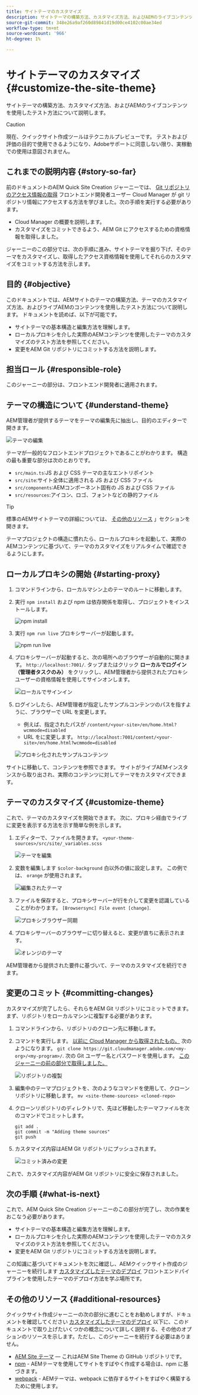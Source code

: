 ```yaml
---
title: サイトテーマのカスタマイズ
description: サイトテーマの構築方法、カスタマイズ方法、およびAEMのライブコンテンツを使用したテスト方法について説明します。
source-git-commit: 348e26a9af260d89841d19d00ce4102c00ae34ed
workflow-type: tm+mt
source-wordcount: '966'
ht-degree: 1%

---
```



# サイトテーマのカスタマイズ {#customize-the-site-theme}

サイトテーマの構築方法、カスタマイズ方法、およびAEMのライブコンテンツを使用したテスト方法について説明します。

>[!CAUTION]
>
>現在、クイックサイト作成ツールはテクニカルプレビューです。 テストおよび評価の目的で使用できるようになり、Adobeサポートに同意しない限り、実稼動での使用は意図されません。

## これまでの説明内容 {#story-so-far}

前のドキュメントのAEM Quick Site Creation ジャーニーでは、 [Git リポジトリのアクセス情報の取得](retrieve-access.md) フロントエンド開発者ユーザー Cloud Manager が git リポジトリ情報にアクセスする方法を学びました。次の手順を実行する必要があります。

* Cloud Manager の概要を説明します。
* カスタマイズをコミットできるよう、AEM Git にアクセスするための資格情報を取得しました。

ジャーニーのこの部分では、次の手順に進み、サイトテーマを掘り下げ、そのテーマをカスタマイズし、取得したアクセス資格情報を使用してそれらのカスタマイズをコミットする方法を示します。

## 目的 {#objective}

このドキュメントでは、AEMサイトのテーマの構築方法、テーマのカスタマイズ方法、およびライブAEMのコンテンツを使用したテスト方法について説明します。 ドキュメントを読めば、以下が可能です。

* サイトテーマの基本構造と編集方法を理解します。
* ローカルプロキシを介した実際のAEMコンテンツを使用したテーマのカスタマイズのテスト方法を参照してください。
* 変更をAEM Git リポジトリにコミットする方法を説明します。

## 担当ロール {#responsible-role}

このジャーニーの部分は、フロントエンド開発者に適用されます。

## テーマの構造について {#understand-theme}

AEM管理者が提供するテーマをテーマの編集先に抽出し、目的のエディターで開きます。

![テーマの編集](assets/edit-theme.png)

テーマが一般的なフロントエンドプロジェクトであることがわかります。 構造の最も重要な部分は次のとおりです。

* `src/main.ts`:JS および CSS テーマの主なエントリポイント
* `src/site`:サイト全体に適用される JS および CSS ファイル
* `src/components`:AEMコンポーネント固有の JS および CSS ファイル
* `src/resources`:アイコン、ロゴ、フォントなどの静的ファイル

>[!TIP]
>
>標準のAEMサイトテーマの詳細については、 [その他のリソース](#additional-resources) 」セクションを開きます。

テーマプロジェクトの構造に慣れたら、ローカルプロキシを起動して、実際のAEMコンテンツに基づいて、テーマのカスタマイズをリアルタイムで確認できるようにします。

## ローカルプロキシの開始 {#starting-proxy}

1. コマンドラインから、ローカルマシン上のテーマのルートに移動します。
1. 実行 `npm install` および npm は依存関係を取得し、プロジェクトをインストールします。

   ![npm install](assets/npm-install.png)

1. 実行 `npm run live` プロキシサーバーが起動します。

   ![npm run live](assets/npm-run-live.png)

1. プロキシサーバーが起動すると、次の場所へのブラウザーが自動的に開きます。 `http://localhost:7001/`. タップまたはクリック **ローカルでログイン（管理者タスクのみ）** をクリックし、AEM管理者から提供されたプロキシユーザーの資格情報を使用してサインオンします。

   ![ローカルでサインイン](assets/sign-in-locally.png)

1. ログインしたら、AEM管理者が指定したサンプルコンテンツのパスを指すように、ブラウザーで URL を変更します。

   * 例えば、指定されたパスが `/content/<your-site>/en/home.html?wcmmode=disabled`
   * URL をに変更します。 `http://localhost:7001/content/<your-site>/en/home.html?wcmmode=disabled`

   ![プロキシ化されたサンプルコンテンツ](assets/proxied-sample-content.png)

サイトに移動して、コンテンツを参照できます。 サイトがライブAEMインスタンスから取り出され、実際のコンテンツに対してテーマをカスタマイズできます。

## テーマのカスタマイズ {#customize-theme}

これで、テーマのカスタマイズを開始できます。 次に、プロキシ経由でライブに変更を表示する方法を示す簡単な例を示します。

1. エディターで、ファイルを開きます。 `<your-theme-sources>/src/site/_variables.scss`

   ![テーマを編集](assets/edit-theme.png)

1. 変数を編集します `$color-background` 白以外の値に設定します。 この例では、 `orange` が使用されます。

   ![編集されたテーマ](assets/edited-theme.png)

1. ファイルを保存すると、プロキシサーバーが行を介して変更を認識していることがわかります。 `[Browsersync] File event [change]`.

   ![プロキシブラウザー同期](assets/proxy-browsersync.png)

1. プロキシサーバーのブラウザーに切り替えると、変更が直ちに表示されます。

   ![オレンジのテーマ](assets/orange-theme.png)

AEM管理者から提供された要件に基づいて、テーマのカスタマイズを続行できます。

## 変更のコミット {#committing-changes}

カスタマイズが完了したら、それらをAEM Git リポジトリにコミットできます。 まず、リポジトリをローカルマシンに複製する必要があります。

1. コマンドラインから、リポジトリのクローン先に移動します。
1. コマンドを実行します。 [以前に Cloud Manager から取得されたもの。](retrieve-access.md) 次のようになります。 `git clone https://git.cloudmanager.adobe.com/<my-org>/<my-program>/`. 次の Git ユーザー名とパスワードを使用します。 [このジャーニーの前の部分で取得しました。](retrieve-access.md)

   ![リポジトリの複製](assets/clone-repo.png)

1. 編集中のテーマプロジェクトを、次のようなコマンドを使用して、クローンリポジトリに移動します。 `mv <site-theme-sources> <cloned-repo>`
1. クローンリポジトリのディレクトリで、先ほど移動したテーマファイルを次のコマンドでコミットします。

   ```text
   git add .
   git commit -m "Adding theme sources"
   git push
   ```

1. カスタマイズ内容はAEM Git リポジトリにプッシュされます。

   ![コミット済みの変更](assets/changes-committed.png)

これで、カスタマイズ内容がAEM Git リポジトリに安全に保存されました。

## 次の手順 {#what-is-next}

これで、AEM Quick Site Creation ジャーニーのこの部分が完了し、次の作業をおこなう必要があります。

* サイトテーマの基本構造と編集方法を理解します。
* ローカルプロキシを介した実際のAEMコンテンツを使用したテーマのカスタマイズのテスト方法を参照してください。
* 変更をAEM Git リポジトリにコミットする方法を説明します。

この知識に基づいてドキュメントを次に確認し、AEMクイックサイト作成のジャーニーを続行します [カスタマイズしたテーマのデプロイ](deploy-theme.md) フロントエンドパイプラインを使用したテーマのデプロイ方法を学ぶ場所です。

## その他のリソース {#additional-resources}

クイックサイト作成ジャーニーの次の部分に進むことをお勧めしますが、ドキュメントを確認してください [カスタマイズしたテーマのデプロイ](deploy-theme.md) 以下に、このドキュメントで取り上げたいくつかの概念について詳しく説明する、その他のオプションのリソースを示します。ただし、このジャーニーを続行する必要はありません。

* [AEM Site テーマ](https://github.com/adobe/aem-site-template-standard-theme-e2e)  — これはAEM Site Theme の GitHub リポジトリです。
* [npm](https://www.npmjs.com) - AEMテーマを使用してサイトをすばやく作成する場合は、npm に基づきます。
* [webpack](https://webpack.js.org) - AEMテーマは、webpack に依存するサイトをすばやく構築するために使用します。